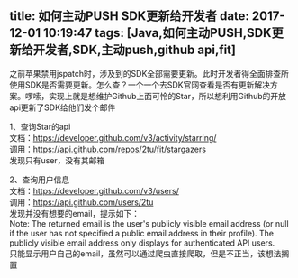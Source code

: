title: 如何主动PUSH SDK更新给开发者
date: 2017-12-01 10:19:47
tags: [Java,如何主动PUSH,SDK更新给开发者,SDK,主动push,github api,fit]
---

之前苹果禁用jspatch时，涉及到的SDK全部需要更新。此时开发者得全面排查所使用SDK是否需要更新。怎么查？一个一个去SDK官网查看是否有更新解决方案。啰嗦，实现上就是想维护Github上面可怜的Star，所以想利用Github的开放api更新了SDK给他们发个邮件  

1、查询Star的api  
文档：https://developer.github.com/v3/activity/starring/  
调用：https://api.github.com/repos/2tu/fit/stargazers  
发现只有user，没有其邮箱  

2、查询用户信息  
文档：https://developer.github.com/v3/users/  
调用：https://api.github.com/users/2tu  
发现并没有想要的email，提示如下：  
Note: The returned email is the user's publicly visible email address (or null if the user has not specified a public email address in their profile). The publicly visible email address only displays for authenticated API users.  
只能显示用户自己的email，虽然可以通过爬虫直接爬取，但是不正当，该想法搁置